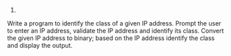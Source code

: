 1.
Write a program to identify
the class of a given IP address.
Prompt the user to enter an IP address,
validate the IP address and identify its class. 
Convert the given IP address to
binary;
based on the IP address identify the class
and display the output.
